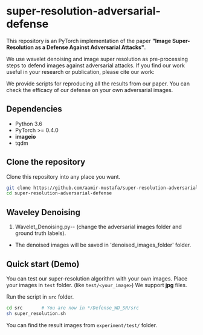 # super-resolution-adversarial-defense

This repository is an PyTorch implementation of the paper **"Image Super-Resolution as a Defense Against Adversarial Attacks"**.

We use wavelet denoising and image super resolution as pre-processing steps to defend images against adversarial attacks. If you find our work useful in your research or publication, please cite our work:

We provide scripts for reproducing all the results from our paper. You can check the efficacy of our defense on your own adversarial images.

## Dependencies
* Python 3.6
* PyTorch >= 0.4.0
* **imageio**
* tqdm


## Clone the repository
Clone this repository into any place you want.
```bash
git clone https://github.com/aamir-mustafa/super-resolution-adversarial-defense
cd super-resolution-adversarial-defense
```
## Waveley Denoising

1. Wavelet_Denoising.py-- (change the adversarial images folder and ground truth labels).

* The denoised images will be saved in 'denoised_images_folder' folder.


## Quick start (Demo)
You can test our super-resolution algorithm with your own images. Place your images in ``test`` folder. (like ``test/<your_image>``) We support  **jpg** files.

Run the script in ``src`` folder.
```bash
cd src       # You are now in */Defense_WD_SR/src
sh super_resolution.sh
```

You can find the result images from ```experiment/test/``` folder.
